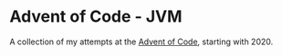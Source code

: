 # Advent of Code - JVM

A collection of my attempts at the [Advent of Code](https://adventofcode.com/), starting with 2020.

